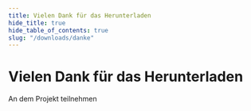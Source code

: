 ```yaml
---
title: Vielen Dank für das Herunterladen
hide_title: true
hide_table_of_contents: true
slug: "/downloads/danke"
---
```


<div className="text-center margin-top--xl">

# Vielen Dank für das Herunterladen

<div className="row margin-bottom--lg padding--sm flex-center">
<Link className="button button--outline button--warning button--lg margin--sm" href="/contributing">
  An dem Projekt
</Link>
<Link className="button button--outline button--info button--lg margin--sm" href="https://linwood.dev/matrix">
  teilnehmen
</Link>

</div>

</div>
